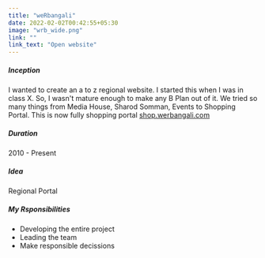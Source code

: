 ```yaml
---
title: "weRbangali"
date: 2022-02-02T00:42:55+05:30
image: "wrb_wide.png"
link: ""
link_text: "Open website"
---
```



##### Inception
I wanted to create an a to z regional website. I started this when I was in class X. So, I wasn't mature enough to make any B Plan out of it. We tried so many things from Media House, Sharod Somman, Events to Shopping Portal. This is now fully shopping portal [shop.werbangali.com](shop.werbangali.com)

##### Duration
2010 - Present

##### Idea

Regional Portal

##### My Rsponsibilities

- Developing the entire project
- Leading the team
- Make responsible decissions
